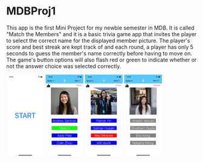 # MDBProj1

This app is the first Mini Project for my newbie semester in MDB. It is called "Match the Members" and it is a basic trivia game app that
invites the player to select the correct name for the displayed member picture. The player's score and best streak are kept track of and 
each round, a player has only 5 seconds to guess the member's name correctly before having to move on. The game's button options
will also flash red or green to indicate whether or not the answer choice was selected correctly.

<img src = "MDBTriviaApp/Simulator%20Screen%20Shot%20-%20iPhone%2011%20Pro%20-%202020-09-21%20at%2010.18.58.png" width = "100">
<img src = "MDBTriviaApp/Simulator%20Screen%20Shot%20-%20iPhone%2011%20Pro%20-%202020-09-21%20at%2010.19.04.png" width = "100">
<img src = "MDBTriviaApp/Simulator%20Screen%20Shot%20-%20iPhone%2011%20Pro%20-%202020-09-21%20at%2010.19.20.png" width = "100">
<img src = "MDBTriviaApp/Simulator%20Screen%20Shot%20-%20iPhone%2011%20Pro%20-%202020-09-21%20at%2010.19.25.png" width = "100">
